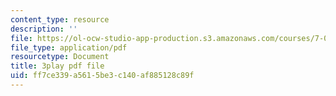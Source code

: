 ```yaml
---
content_type: resource
description: ''
file: https://ol-ocw-studio-app-production.s3.amazonaws.com/courses/7-014-introductory-biology-spring-2005/ff7ce339a5615be3c140af885128c89f_SGHx6jKvxr8.pdf
file_type: application/pdf
resourcetype: Document
title: 3play pdf file
uid: ff7ce339-a561-5be3-c140-af885128c89f
---
```

